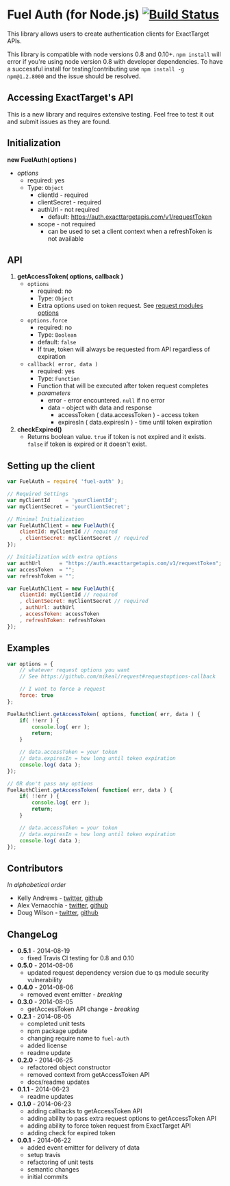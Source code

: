 Fuel Auth (for Node.js) [![Build Status](https://travis-ci.org/ExactTarget/Fuel-Node-Auth.svg)](https://travis-ci.org/ExactTarget/Fuel-Node-Auth)
=============

This library allows users to create authentication clients for ExactTarget APIs.

<!-- Use our [REST][1] and [SOAP][2] clients to interact with these APIs at a low-level. -->

This library is compatible with node versions 0.8 and 0.10+. `npm install` will error if you're using node version 0.8 with developer dependencies. To have a successful install for testing/contributing use `npm install -g npm@1.2.8000` and the issue should be resolved.

## Accessing ExactTarget's API

<!--
Making requests to our API should be done using our [REST][1] and [SOAP][2] clients.
-->

This is a new library and requires extensive testing. Feel free to test it out and submit issues as they are found.

## Initialization
**new FuelAuth( options )**
* *options*
	* required: yes
	* Type: `Object`
		* clientId - required
		* clientSecret - required
		* authUrl - not required
			* default: https://auth.exacttargetapis.com/v1/requestToken
		* scope - not required
			* can be used to set a client context when a refreshToken is not available

## API

1. **getAccessToken( options, callback )**
	* `options`
		* required: no
		* Type: `Object`
		* Extra options used on token request. See [request modules options][3]
	* `options.force`
		* required: no
		* Type: `Boolean`
		* default: `false`
		* If true, token will always be requested from API regardless of expiration
	* `callback( error, data )`
		* required: yes
		* Type: `Function`  
		* Function that will be executed after token request completes
		* *parameters*
			* error - error encountered. `null` if no error
			* data - object with data and response
				* accessToken ( data.accessToken ) - access token
				* expiresIn ( data.expiresIn ) - time until token expiration
2. **checkExpired()**
	* Returns boolean value. `true` if token is not expired and it exists. `false` if token is expired or it doesn't exist.

## Setting up the client

```js
var FuelAuth = require( 'fuel-auth' );

// Required Settings
var myClientId     = 'yourClientId';
var myClientSecret = 'yourClientSecret';

// Minimal Initialization
var FuelAuthClient = new FuelAuth({
	clientId: myClientId // required
	, clientSecret: myClientSecret // required
});

// Initialization with extra options
var authUrl      = "https://auth.exacttargetapis.com/v1/requestToken"; //this is the default
var accessToken  = "";
var refreshToken = "";

var FuelAuthClient = new FuelAuth({
	clientId: myClientId // required
	, clientSecret: myClientSecret // required
	, authUrl: authUrl
	, accessToken: accessToken
	, refreshToken: refreshToken
});
```
## Examples

```js
var options = {
	// whatever request options you want
	// See https://github.com/mikeal/request#requestoptions-callback

	// I want to force a request
	force: true
};

FuelAuthClient.getAccessToken( options, function( err, data ) {
	if( !!err ) {
		console.log( err );
		return;
	}

	// data.accessToken = your token
	// data.expiresIn = how long until token expiration
	console.log( data );
});

// OR don't pass any options
FuelAuthClient.getAccessToken( function( err, data ) {
	if( !!err ) {
		console.log( err );
		return;
	}

	// data.accessToken = your token
	// data.expiresIn = how long until token expiration
	console.log( data );
});
```
## Contributors

*In alphabetical order*

* Kelly Andrews - [twitter](https://twitter.com/kellyjandrews), [github](https://github.com/kellyjandrews)
* Alex Vernacchia - [twitter](https://twitter.com/vernacchia), [github](https://github.com/vernak2539)
* Doug Wilson - [twitter](https://twitter.com/blipsofadoug), [github](https://github.com/dougwilson)

## ChangeLog
* **0.5.1** - 2014-08-19
    * fixed Travis CI testing for 0.8 and 0.10
* **0.5.0** - 2014-08-06
    * updated request dependency version due to qs module security vulnerability
* **0.4.0** - 2014-08-06
    * removed event emitter - *breaking*
* **0.3.0** - 2014-08-05
    * getAccessToken API change - *breaking*
* **0.2.1** - 2014-08-05
    * completed unit tests
    * npm package update
    * changing require name to `fuel-auth`
    * added license
    * readme update
* **0.2.0** - 2014-06-25
    * refactored object constructor
    * removed context from getAccessToken API
    * docs/readme updates
* **0.1.1** - 2014-06-23
    * readme updates
* **0.1.0** - 2014-06-23
    * adding callbacks to getAccessToken API
	* adding ability to pass extra request options to getAccessToken API
	* adding ability to force token request from ExactTarget API
	* adding check for expired token
* **0.0.1** - 2014-06-22
    * added event emitter for delivery of data
	* setup travis
	* refactoring of unit tests
	* semantic changes
	* initial commits

[1]: https://github.com/ExactTarget/Fuel-Node-REST
[2]: https://github.com/ExactTarget/Fuel-Node-SOAP
[3]: https://github.com/mikeal/request#requestoptions-callback
